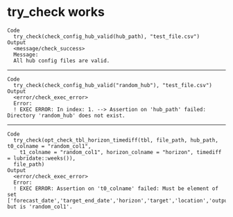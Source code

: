 # try_check works

    Code
      try_check(check_config_hub_valid(hub_path), "test_file.csv")
    Output
      <message/check_success>
      Message:
      All hub config files are valid.

---

    Code
      try_check(check_config_hub_valid("random_hub"), "test_file.csv")
    Output
      <error/check_exec_error>
      Error:
      ! EXEC ERROR: In index: 1. --> Assertion on 'hub_path' failed: Directory 'random_hub' does not exist.

---

    Code
      try_check(opt_check_tbl_horizon_timediff(tbl, file_path, hub_path, t0_colname = "random_col1",
        t1_colname = "random_col1", horizon_colname = "horizon", timediff = lubridate::weeks()),
      file_path)
    Output
      <error/check_exec_error>
      Error:
      ! EXEC ERROR: Assertion on 't0_colname' failed: Must be element of set ['forecast_date','target_end_date','horizon','target','location','output_type','output_type_id','value'], but is 'random_col1'.

